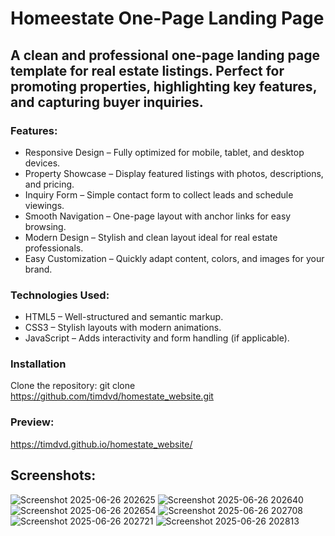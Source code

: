 # Homeestate One-Page Landing Page
## A clean and professional one-page landing page template for real estate listings. Perfect for promoting properties, highlighting key features, and capturing buyer inquiries.

### Features:
 - Responsive Design – Fully optimized for mobile, tablet, and desktop devices.
 - Property Showcase – Display featured listings with photos, descriptions, and pricing.
 - Inquiry Form – Simple contact form to collect leads and schedule viewings.
 - Smooth Navigation – One-page layout with anchor links for easy browsing.
 - Modern Design – Stylish and clean layout ideal for real estate professionals.
 - Easy Customization – Quickly adapt content, colors, and images for your brand.
   
### Technologies Used:
 - HTML5 – Well-structured and semantic markup.
 - CSS3 – Stylish layouts with modern animations.
 - JavaScript – Adds interactivity and form handling (if applicable).

### Installation
Clone the repository:  git clone https://github.com/timdvd/homestate_website.git

### Preview:
https://timdvd.github.io/homestate_website/

## Screenshots:
![Screenshot 2025-06-26 202625](https://github.com/user-attachments/assets/fbd195bb-f24d-4b80-aa5d-8a78777bb465)
![Screenshot 2025-06-26 202640](https://github.com/user-attachments/assets/b93a7a38-e48f-41e1-856e-f155d0e5e672)
![Screenshot 2025-06-26 202654](https://github.com/user-attachments/assets/a27c7519-7c23-44b3-9db8-f6355df28e3a)
![Screenshot 2025-06-26 202708](https://github.com/user-attachments/assets/009f06dd-f3d9-4c44-8e00-e0c78d583089)
![Screenshot 2025-06-26 202721](https://github.com/user-attachments/assets/5ca2c7bd-fb48-4287-9c4e-4c98f18e16b2)
![Screenshot 2025-06-26 202813](https://github.com/user-attachments/assets/a487869f-06e2-4e23-acd8-3587c373ef3f)
